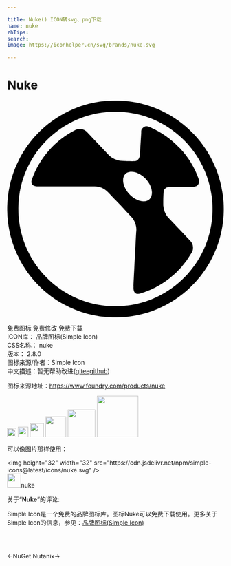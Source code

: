 ```yaml
---

title: Nuke() ICON转svg、png下载
name: nuke
zhTips: 
search: 
image: https://iconhelper.cn/svg/brands/nuke.svg

---
```


# Nuke  <small style="font-size: 60%;font-weight: 100"></small>

<div id="svg" class="svg-wrap">
<svg role="img" viewBox="0 0 24 24" xmlns="http://www.w3.org/2000/svg"><title>Nuke icon</title><path d="M12.293.004c6.625.162 11.865 5.664 11.703 12.29-.162 6.625-5.664 11.865-12.29 11.703C5.081 23.835-.159 18.333.003 11.707l.001-.025C.18 5.066 5.678-.158 12.293.004zm0 1.238c-5.941-.164-10.89 4.52-11.054 10.461s4.52 10.89 10.461 11.054c5.941.164 10.89-4.52 11.054-10.461l.001-.025c.15-5.932-4.53-10.866-10.462-11.029zm5.842 8.302h2.4c.976 0 .682-.873.682-.873a9.587 9.587 0 0 0-2.111-3.431l-.005.011a10.052 10.052 0 0 0-3.355-2.329.612.612 0 0 0-.894.622c-.044.802-.142 2.395-.142 2.395s.016.769-.627.769c-.813.011-1.489-.044-1.489-.044a2.314 2.314 0 0 1-1.255-.545L8.868 3.511a1.09 1.09 0 0 0-1.407-.196 9.758 9.758 0 0 0-4.713 5.384c-.256.714.333.806.731.806h6a2.086 2.086 0 0 1 1.68.627c.785.824 1.331 1.369 1.331 1.369s.48.54 1.26 1.358c.431.459.632 1.089.545 1.713 0 0-.295 5.744-.295 6-.027.398.038.993.769.775a9.756 9.756 0 0 0 5.618-4.424 1.091 1.091 0 0 0-.12-1.418l-2.471-2.607a2.303 2.303 0 0 1-.496-1.282s-.022-.682.033-1.489c.044-.643.802-.583.802-.583zm-2.362 1.374c-.475.469-1.484.229-2.22-.545-.736-.775-.924-1.801-.45-2.254.475-.453 1.502-.239 2.239.536.737.774.906 1.794.431 2.263z"/></svg>
</div>
<detail full-name='nuke'></detail>

<div class="detail-page">
<p>
<span><span class="badge-success badge">免费图标</span> <span class="badge-success badge">免费修改</span>  <span class="badge-success badge">免费下载</span> </span>
<br/>
<span>
ICON库：
<span class="badge-secondary badge">品牌图标(Simple Icon)</span> 
</span>
<br/>
<span>
CSS名称：
<span class="badge-secondary badge">nuke</span> 
</span>

<br/>
<span>
版本：
<span class="badge-secondary badge">2.8.0</span> 
</span>
<br/>
<span>图标来源/作者：<span class="badge-light badge">Simple Icon</span></span> 
<br/>
<span class="zh-detail">中文描述：暂无<span class="help-link"><span>帮助改进</span>(<a href="https://gitee.com/liuwave/icon-helper/edit/master/json/brands/nuke.json" target="_blank" rel="noopener noreferrer">gitee</a><a href="https://github.com/liuwave/icon-helper/edit/master/json/brands/nuke.json" target="_blank" rel="noopener noreferrer">github</a></span>)</span><br/>
</p>
</div><div class="description description alert alert-light"><p>图标来源地址：<a href="https://www.foundry.com/products/nuke" target="_blank" rel="noopener noreferrer">https://www.foundry.com/products/nuke</a></p></div>
<div class="alert alert-dark">
<img height="21" width="21" src="https://cdn.jsdelivr.net/npm/simple-icons@latest/icons/nuke.svg" />
<img height="24" width="24" src="https://cdn.jsdelivr.net/npm/simple-icons@latest/icons/nuke.svg" />
<img height="32" width="32" src="https://cdn.jsdelivr.net/npm/simple-icons@latest/icons/nuke.svg" />
<img height="48" width="48" src="https://cdn.jsdelivr.net/npm/simple-icons@latest/icons/nuke.svg" />
<img height="64" width="64" src="https://cdn.jsdelivr.net/npm/simple-icons@latest/icons/nuke.svg" />
<img height="96" width="96" src="https://cdn.jsdelivr.net/npm/simple-icons@latest/icons/nuke.svg" />

</div>
<div>
  <p>可以像图片那样使用：    
  </p>
  <div class="alert alert-primary" style="font-size: 14px">
    &lt;img height="32" width="32" src="https://cdn.jsdelivr.net/npm/simple-icons@latest/icons/nuke.svg" /&gt;
    <copy-btn content='<img height="32" width="32" src="https://cdn.jsdelivr.net/npm/simple-icons@latest/icons/nuke.svg" />'></copy-btn>
  </div>
  <div class="alert alert-secondary">
    <img height="32" width="32" src="https://cdn.jsdelivr.net/npm/simple-icons@latest/icons/nuke.svg" />nuke
    <copy-btn content="nuke" btn-title="复制图标名称"></copy-btn>
  </div>
</div>
<div class="icon-detail__container">
<p>关于“<b>Nuke</b>”的评论:</p>
</div>
<Vssue title="关于“Nuke”的评论" />
<div><p>Simple Icon是一个免费的品牌图标库。图标Nuke可以免费下载使用。更多关于  Simple Icon的信息，参见：<a target="_blank" href="https://iconhelper.cn/brands.html">品牌图标(Simple Icon)</a>
</p></div>


<div style="padding:2rem 0 " class="page-nav"><p class="inner"><span class="prev">←<router-link to="/icon/nuget.html">NuGet</router-link></span> <span class="next"><router-link to="/icon/nutanix.html">Nutanix</router-link>→</span></p></div>
